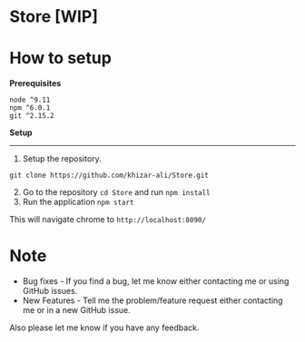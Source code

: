 # Store [WIP]

# How to setup

**Prerequisites**
```
node ^9.11
npm ^6.0.1
git ^2.15.2
```

**Setup**
****
1. Setup the repository.
```
git clone https://github.com/khizar-ali/Store.git
```
2. Go to the repository `cd Store` and run
```npm install```
3. Run the application
```npm start```

This will navigate chrome to `http://localhost:8090/`






# Note
*  Bug fixes    -  If you find a bug, let me know either contacting me or using GitHub issues.
*  New Features    -  Tell me the problem/feature request either contacting me or in a new GitHub issue.

Also please let me know if you have any feedback.
